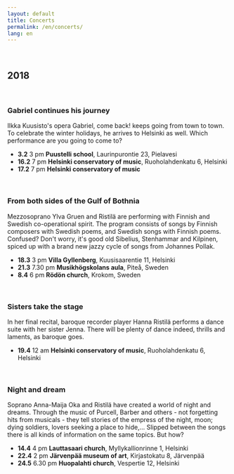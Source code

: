```yaml
---
layout: default
title: Concerts
permalink: /en/concerts/
lang: en
---
```


<br/>

## 2018

<br/>

### Gabriel continues his journey

Ilkka Kuusisto's opera Gabriel, come back! keeps going from town to town. To celebrate the winter holidays, he arrives to Helsinki as well. Which performance are you going to come to?

- __3.2__ 3 pm __Puustelli school__, Laurinpurontie 23, Pielavesi
- __16.2__ 7 pm __Helsinki conservatory of music__, Ruoholahdenkatu 6, Helsinki
- __17.2__ 7 pm __Helsinki conservatory of music__

<br/>

### From both sides of the Gulf of Bothnia

Mezzosoprano Ylva Gruen and Ristilä are performing with Finnish and Swedish co-operational spirit. The program consists of songs by Finnish composers with Swedish poems, and Swedish songs with Finnish poems. Confused? Don't worry, it's good old Sibelius, Stenhammar and Kilpinen, spiced up with a brand new jazzy cycle of songs from Johannes Pollak.

- __18.3__ 3 pm __Villa Gyllenberg__, Kuusisaarentie 11, Helsinki
- __21.3__ 7.30 pm __Musikhögskolans aula__, Piteå, Sweden
- __8.4__ 6 pm __Rödön church__, Krokom, Sweden

<br/>

### Sisters take the stage

In her final recital, baroque recorder player Hanna Ristilä performs a dance suite with her sister Jenna. There will be plenty of dance indeed, thrills and laments, as baroque goes.

- __19.4__ 12 am __Helsinki conservatory of music__, Ruoholahdenkatu 6, Helsinki

<br/>

### Night and dream

Soprano Anna-Maija Oka and Ristilä have created a world of night and dreams. Through the music of Purcell, Barber and others - not forgetting hits from musicals - they tell stories of the empress of the night, moon; dying soldiers, lovers seeking a place to hide,... Slipped between the songs there is all kinds of information on the same topics. But how?

- __14.4__ 4 pm __Lauttasaari church__, Myllykallionrinne 1, Helsinki
- __22.4__ 2 pm __Järvenpää museum of art__, Kirjastokatu 8, Järvenpää
- __24.5__ 6.30 pm __Huopalahti church__, Vespertie 12, Helsinki

<br/>
